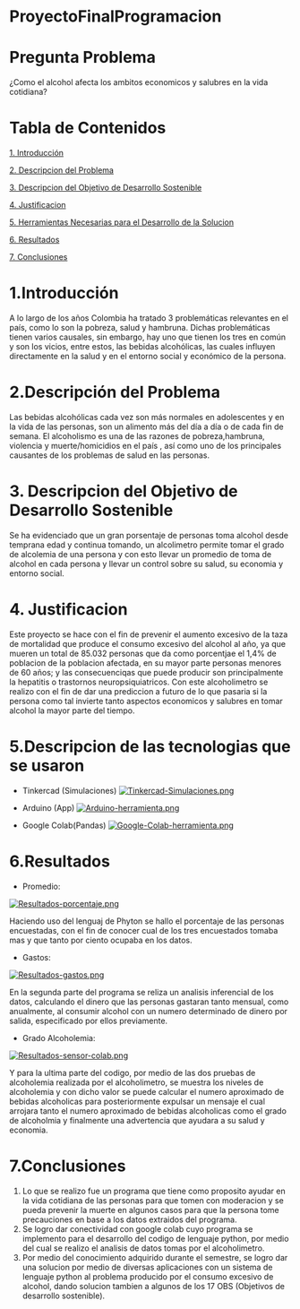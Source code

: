 # ProyectoFinalProgramacion
# Pregunta Problema
¿Como el alcohol afecta los ambitos economicos y salubres en la vida cotidiana?
# Tabla de Contenidos
[1. Introducción](#introducción)

[2. Descripcion del Problema](#descripcion-del-problema)

[3. Descripcion del Objetivo de Desarrollo Sostenible](#descripcion-del-objetivo-de-desarrollo-sostenible)

[4. Justificacion](#justificacion)

[5. Herramientas Necesarias para el Desarrollo de la Solucion](#herramientas-necesarias-para-el-desarrollo-de-la-solucion)

[6. Resultados](#resultados)

[7. Conclusiones](#conclusiones)

# 1.Introducción
A lo largo de los años Colombia ha tratado 3 problemáticas relevantes en el país, como lo son la pobreza, salud y hambruna. Dichas problemáticas tienen varios causales, sin embargo, hay uno que tienen los tres en común y son los vicios, entre estos, las bebidas alcohólicas, las cuales influyen directamente en la salud y en el entorno social y económico de la persona.  
# 2.Descripción del Problema
Las bebidas alcohólicas cada vez son más normales en adolescentes y en la vida de las personas, son un alimento más del día a día o de cada fin de semana. El alcoholismo es una de las razones de pobreza,hambruna, violencia y muerte/homicidios en el país , así como uno de los principales causantes de los problemas de salud en las personas.
# 3. Descripcion del Objetivo de Desarrollo Sostenible
Se ha evidenciado que un gran porsentaje de personas toma alcohol desde temprana edad y continua tomando, un alcolimetro permite tomar el grado de alcolemia de una persona y con esto llevar un promedio de toma de alcohol en cada persona y llevar un control sobre su salud, su economia y entorno social.
# 4. Justificacion
Este proyecto se hace con el fin de prevenir el aumento excesivo de la taza de mortalidad que produce el consumo excesivo del alcohol al año, ya que mueren un total de 85.032 personas que da como porcentjae el 1,4% de poblacion de la poblacion afectada, en su mayor parte personas menores de 60 años; y las consecuenciqas que puede producir son principalmente la hepatitis o trastornos neuropsiquiatricos. Con este alcoholimetro se realizo con el fin de dar una prediccion a futuro de lo que pasaria si la persona como tal invierte tanto aspectos economicos y salubres en tomar alcohol la mayor parte del tiempo. 

# 5.Descripcion de las tecnologias que se usaron
- Tinkercad (Simulaciones)
[![Tinkercad-Simulaciones.png](https://i.postimg.cc/qRS5N4Rg/Tinkercad-Simulaciones.png)](https://postimg.cc/bD0TMX1j)

- Arduino (App)
[![Arduino-herramienta.png](https://i.postimg.cc/gJsb9XnL/Arduino-herramienta.png)](https://postimg.cc/k62pK5N7)

- Google Colab(Pandas)
[![Google-Colab-herramienta.png](https://i.postimg.cc/mkkq0mvK/Google-Colab-herramienta.png)](https://postimg.cc/GT0qDxhj)

# 6.Resultados
- Promedio:

[![Resultados-porcentaje.png](https://i.postimg.cc/ZKrgXv2b/Resultados-porcentaje.png)](https://postimg.cc/fJRB9yMp)

Haciendo uso del lenguaj de Phyton se hallo el porcentaje de las personas encuestadas, con el fin de conocer cual de los tres encuestados tomaba mas y que tanto por ciento ocupaba en los datos. 

- Gastos:

[![Resultados-gastos.png](https://i.postimg.cc/1X8CWf6Q/Resultados-gastos.png)](https://postimg.cc/PvkQJf23)

En la segunda parte del programa se reliza un analisis inferencial de los datos, calculando el dinero que las personas gastaran tanto mensual, como anualmente, al consumir alcohol con un numero determinado de dinero por salida, especificado por ellos previamente.

- Grado Alcoholemia:

[![Resultados-sensor-colab.png](https://i.postimg.cc/bNWcjjNg/Resultados-sensor-colab.png)](https://postimg.cc/nC4wvgm9)

Y para la ultima parte del codigo, por medio de las dos pruebas de alcoholemia realizada por el alcoholimetro, se muestra los niveles de alcoholemia y con dicho valor se puede calcular el numero aproximado de bebidas alcoholicas para posteriormente expulsar un mensaje el cual arrojara tanto el numero aproximado de bebidas alcoholicas como el grado de alcoholmia y finalmente una advertencia que ayudara a su salud y economia.

# 7.Conclusiones
1. Lo que se realizo fue un programa que tiene como proposito ayudar en la vida cotidiana de las personas para que tomen con moderacion y se pueda prevenir la muerte en algunos casos para que la persona tome precauciones en base a los datos extraidos del programa.
2. Se logro dar conectividad con google colab cuyo programa se implemento para el desarrollo del codigo de lenguaje python, por medio del cual se realizo el analisis de datos tomas por  el alcoholimetro.
3. Por medio del conocimiento adquirido durante el semestre, se logro dar una solucion por medio de diversas aplicaciones con un sistema de lenguaje python al problema producido por el consumo excesivo de alcohol, dando solucion tambien a algunos de los 17 OBS (Objetivos de desarrollo sostenible).



